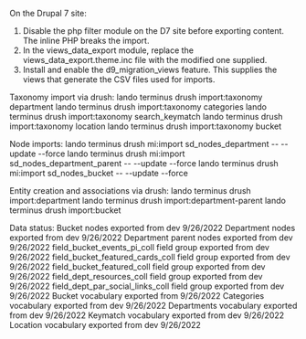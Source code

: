 On the Drupal 7 site:
1. Disable the php filter module on the D7 site before exporting content. The inline PHP breaks the import.
2. In the views_data_export module, replace the views_data_export.theme.inc file with the modified one supplied.
3. Install and enable the d9_migration_views feature.  This supplies the views that generate the CSV files used for imports.

Taxonomy import via drush:
lando terminus drush import:taxonomy department
lando terminus drush import:taxonomy categories
lando terminus drush import:taxonomy search_keymatch
lando terminus drush import:taxonomy location
lando terminus drush import:taxonomy bucket

Node imports:
lando terminus drush mi:import sd_nodes_department -- --update --force
lando terminus drush mi:import sd_nodes_department_parent -- --update --force
lando terminus drush mi:import sd_nodes_bucket -- --update --force

Entity creation and associations via drush:
lando terminus drush import:department
lando terminus drush import:department-parent
lando terminus drush import:bucket

Data status:
Bucket nodes exported from dev 9/26/2022
Department nodes exported from dev 9/26/2022
Department parent nodes exported from dev 9/26/2022
field_bucket_events_pi_coll field group exported from dev 9/26/2022
field_bucket_featured_cards_coll field group exported from dev 9/26/2022
field_bucket_featured_coll field group exported from dev 9/26/2022
field_dept_resources_coll field group exported from dev 9/26/2022
field_dept_par_social_links_coll field group exported from dev 9/26/2022
Bucket vocabulary exported from 9/26/2022
Categories vocabulary exported from dev 9/26/2022
Departments vocabulary exported from dev 9/26/2022
Keymatch vocabulary exported from dev 9/26/2022
Location vocabulary exported from dev 9/26/2022
